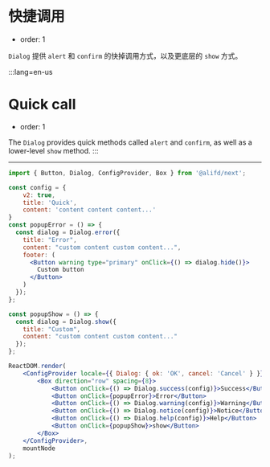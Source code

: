 # 快捷调用

- order: 1

`Dialog` 提供 `alert` 和 `confirm` 的快掉调用方式，以及更底层的 `show` 方式。

:::lang=en-us
# Quick call

- order: 1

The `Dialog` provides quick methods called `alert` and `confirm`, as well as a lower-level `show` method.
:::

---

````jsx
import { Button, Dialog, ConfigProvider, Box } from '@alifd/next';

const config = {
    v2: true,
    title: 'Quick',
    content: 'content content content...'
}
const popupError = () => {
  const dialog = Dialog.error({
    title: "Error",
    content: "custom content custom content...",
    footer: (
      <Button warning type="primary" onClick={() => dialog.hide()}>
        Custom button
      </Button>
    )
  });
};

const popupShow = () => {
  const dialog = Dialog.show({
    title: "Custom",
    content: "custom content custom content..."
  });
};

ReactDOM.render(
    <ConfigProvider locale={{ Dialog: { ok: 'OK', cancel: 'Cancel' } }}>
        <Box direction="row" spacing={8}>
            <Button onClick={() => Dialog.success(config)}>Success</Button>
            <Button onClick={popupError}>Error</Button>
            <Button onClick={() => Dialog.warning(config)}>Warning</Button>
            <Button onClick={() => Dialog.notice(config)}>Notice</Button>
            <Button onClick={() => Dialog.help(config)}>Help</Button>
            <Button onClick={popupShow}>show</Button>
        </Box>
    </ConfigProvider>,
    mountNode
);
````
